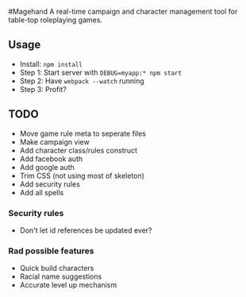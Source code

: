 #Magehand
A real-time campaign and character management tool for table-top roleplaying games.

## Usage
- Install: `npm install`
- Step 1: Start server with `DEBUG=myapp:* npm start`
- Step 2: Have `webpack --watch` running
- Step 3: Profit?


## TODO
- Move game rule meta to seperate files
- Make campaign view
- Add character class/rules construct
- Add facebook auth
- Add google auth
- Trim CSS (not using most of skeleton)
- Add security rules
- Add all spells

### Security rules
- Don't let id references be updated ever?


### Rad possible features
- Quick build characters
- Racial name suggestions
- Accurate level up mechanism
